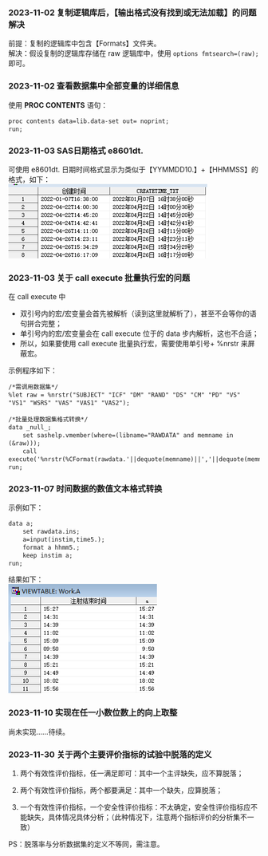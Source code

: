 
### 2023-11-02 复制逻辑库后，【输出格式没有找到或无法加载】的问题解决  
前提：复制的逻辑库中包含【Formats】文件夹。  
解决：假设复制的逻辑库存储在 raw 逻辑库中，使用 `options fmtsearch=(raw);` 即可。  

### 2023-11-02 查看数据集中全部变量的详细信息  
使用 **PROC CONTENTS** 语句：  
```SAS
proc contents data=lib.data-set out= noprint;
run;
```  

### 2023-11-03 SAS日期格式 e8601dt.  
可使用 e8601dt. 日期时间格式显示为类似于【YYMMDD10.】+【HHMMSS】的格式，如下：  
![figure1](./assets/2023-11-03-1.png)  

### 2023-11-03 关于 call execute 批量执行宏的问题  
在 call execute 中  
- 双引号内的宏/宏变量会首先被解析（读到这里就解析了），甚至不会等你的语句拼合完整；  
- 单引号内的宏/宏变量会在 call execute 位于的 data 步内解析，这也不合适；  
- 所以，如果要使用 call execute 批量执行宏，需要使用单引号+ %nrstr 来屏蔽宏。  

示例程序如下：  
```SAS
/*需调用数据集*/
%let raw = %nrstr("SUBJECT" "ICF" "DM" "RAND" "DS" "CM" "PD" "VS" "VS1" "WSRS" "VAS" "VAS1" "VAS2");

/*批量处理数据集格式转换*/
data _null_;
    set sashelp.vmember(where=(libname="RAWDATA" and memname in (&raw)));
    call execute('%nrstr(%CFormat(rawdata.'||dequote(memname)||','||dequote(memname)||');)');
run;
```  

### 2023-11-07 时间数据的数值文本格式转换  
示例如下：  
```SAS
data a;
    set rawdata.ins;
    a=input(instim,time5.);
    format a hhmm5.;
    keep instim a;
run;
```  

结果如下：  
![2023-11-07-1](./assets/2023-11-07-1.png)  

### 2023-11-10 实现在任一小数位数上的向上取整  
尚未实现……待续。  

### 2023-11-30 关于两个主要评价指标的试验中脱落的定义  

1. 两个有效性评价指标，任一满足即可：其中一个主评缺失，应不算脱落；  

2. 两个有效性评价指标，两个都要满足：其中一个缺失，应算脱落；

3. 一个有效性评价指标，一个安全性评价指标：不太确定，安全性评价指标应不能缺失，具体情况具体分析；（此种情况下，注意两个指标评价的分析集不一致） 

PS：脱落率与分析数据集的定义不等同，需注意。